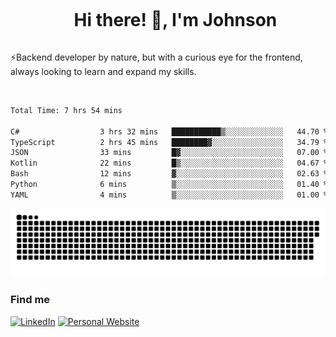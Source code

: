 <div id="user-content-toc">
  <ul align="center">
    <summary><h1 style="display: inline-block">Hi there! 👋, I'm Johnson</h1></summary>
  </ul>
</div>

⚡Backend developer by nature, but with a curious eye for the frontend, always looking to learn and expand my skills.

<br>


<!--START_SECTION:waka-->

```txt
Total Time: 7 hrs 54 mins

C#                  3 hrs 32 mins   ███████████▒░░░░░░░░░░░░░   44.70 %
TypeScript          2 hrs 45 mins   ████████▓░░░░░░░░░░░░░░░░   34.79 %
JSON                33 mins         █▓░░░░░░░░░░░░░░░░░░░░░░░   07.00 %
Kotlin              22 mins         █▒░░░░░░░░░░░░░░░░░░░░░░░   04.67 %
Bash                12 mins         ▓░░░░░░░░░░░░░░░░░░░░░░░░   02.63 %
Python              6 mins          ▒░░░░░░░░░░░░░░░░░░░░░░░░   01.40 %
YAML                4 mins          ▒░░░░░░░░░░░░░░░░░░░░░░░░   01.00 %
```

<!--END_SECTION:waka-->

<picture>
  <source  srcset="https://github.com/joshwambere/joshwambere/blob/output/github-contribution-grid-snake-dark.svg?palette=github-dark">
  <source  srcset="https://github.com/joshwambere/joshwambere/blob/output/github-contribution-grid-snake.svg">
  <img alt="github contribution grid snake animation" src="https://github.com/joshwambere/joshwambere/blob/output/github-contribution-grid-snake.svg">
</picture>

### Find me
<a href="https://www.linkedin.com/in/dusabe-johnson" target="_blank"><img src="https://img.shields.io/badge/LinkedIn-%230077B5.svg?&style=flat&logo=linkedin&logoColor=white" alt="LinkedIn"></a>
‎‎ [![Personal Website](https://img.shields.io/badge/visit-Johnsonis.me-blue)](https://johnsonis.me/)
